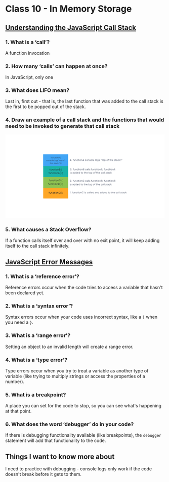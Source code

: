 # Class 10 - In Memory Storage

## [Understanding the JavaScript Call Stack](https://medium.freecodecamp.org/understanding-the-javascript-call-stack-861e41ae61d4)

### 1. What is a ‘call’?

A function invocation

### 2. How many ‘calls’ can happen at once?

In JavaScript, only one

### 3. What does LIFO mean?

Last in, first out - that is, the last function that was added to the call stack is the first to be popped out of the stack.

### 4. Draw an example of a call stack and the functions that would need to be invoked to generate that call stack

![Call Stack Diagram](./call-stack-diagram.png)

### 5. What causes a Stack Overflow?

If a function calls itself over and over with no exit point, it will keep adding itself to the call stack infinitely.

## [JavaScript Error Messages](https://codeburst.io/javascript-error-messages-debugging-d23f84f0ae7c)

### 1. What is a ‘reference error’?

Reference errors occur when the code tries to access a variable that hasn't been declared yet.

### 2. What is a ‘syntax error’?

Syntax errors occur when your code uses incorrect syntax, like a `)` when you need a `}`.

### 3. What is a ‘range error’?

Setting an object to an invalid length will create a range error.

### 4. What is a ‘type error’?

Type errors occur when you try to treat a variable as another type of variable (like trying to multiply strings or access the properties of a number).

### 5. What is a breakpoint?

A place you can set for the code to stop, so you can see what's happening at that point.

### 6. What does the word ‘debugger’ do in your code?

If there is debugging functionality available (like breakpoints), the `debugger` statement will add that functionality to the code.

## Things I want to know more about

I need to practice with debugging - console logs only work if the code doesn't break before it gets to them.
